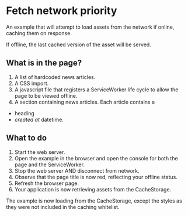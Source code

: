 Fetch network priority
======================

An example that will attempt to load assets from the network if online, caching them on response.

If offline, the last cached version of the asset will be served.

## What is in the page?
1. A list of hardcoded news articles.
2. A CSS import.
3. A javascript file that registers a ServiceWorker life cycle to allow the page to be viewed
offline.
4. A section containing news articles. Each article contains a
 * heading
 * *created at* datetime.

## What to do
1. Start the web server.
2. Open the example in the browser and open the console for both the page and the ServiceWorker.
3. Stop the web server AND disconnect from network.
4. Observe that the page title is now red, reflecting your offline status.
5. Refresh the browser page.
6. Your application is now retrieving assets from the CacheStorage.

The example is now loading from the CacheStorage, except the styles as they were not included in
the caching whitelist.
